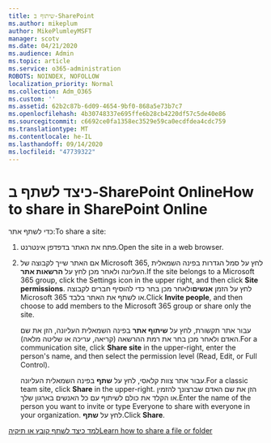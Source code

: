 ```yaml
---
title: שיתוף ב-SharePoint
ms.author: mikeplum
author: MikePlumleyMSFT
manager: scotv
ms.date: 04/21/2020
ms.audience: Admin
ms.topic: article
ms.service: o365-administration
ROBOTS: NOINDEX, NOFOLLOW
localization_priority: Normal
ms.collection: Adm_O365
ms.custom: ''
ms.assetid: 62b2c87b-6d09-4654-9bf0-868a5e73b7c7
ms.openlocfilehash: 4b30748337e695ffe6b28cb4220df57c5de40e86
ms.sourcegitcommit: c6692ce0fa1358ec3529e59ca0ecdfdea4cdc759
ms.translationtype: MT
ms.contentlocale: he-IL
ms.lasthandoff: 09/14/2020
ms.locfileid: "47739322"
---
```

# <a name="how-to-share-in-sharepoint-online"></a><span data-ttu-id="dce3e-102">כיצד לשתף ב-SharePoint Online</span><span class="sxs-lookup"><span data-stu-id="dce3e-102">How to share in SharePoint Online</span></span>

<span data-ttu-id="dce3e-103">כדי לשתף אתר:</span><span class="sxs-lookup"><span data-stu-id="dce3e-103">To share a site:</span></span>
  
1. <span data-ttu-id="dce3e-104">פתח את האתר בדפדפן אינטרנט.</span><span class="sxs-lookup"><span data-stu-id="dce3e-104">Open the site in a web browser.</span></span>
    
2. <span data-ttu-id="dce3e-105">אם האתר שייך לקבוצה של Microsoft 365, לחץ על סמל הגדרות בפינה השמאלית העליונה ולאחר מכן לחץ על **הרשאות אתר**.</span><span class="sxs-lookup"><span data-stu-id="dce3e-105">If the site belongs to a Microsoft 365 group, click the Settings icon in the upper right, and then click **Site permissions**.</span></span> <span data-ttu-id="dce3e-106">לחץ על הזמן **אנשים**ולאחר מכן בחר כדי להוסיף חברים לקבוצה Microsoft 365 או לשתף את האתר בלבד.</span><span class="sxs-lookup"><span data-stu-id="dce3e-106">Click **Invite people**, and then choose to add members to the Microsoft 365 group or share only the site.</span></span> 
    
    <span data-ttu-id="dce3e-107">עבור אתר תקשורת, לחץ על **שיתוף אתר** בפינה השמאלית העליונה, הזן את שם האדם ולאחר מכן בחר את רמת ההרשאה (קריאה, עריכה או שליטה מלאה).</span><span class="sxs-lookup"><span data-stu-id="dce3e-107">For a communication site, click **Share site** in the upper-right, enter the person's name, and then select the permission level (Read, Edit, or Full Control).</span></span> 
    
    <span data-ttu-id="dce3e-108">עבור אתר צוות קלאסי, לחץ על **שתף** בפינה השמאלית העליונה.</span><span class="sxs-lookup"><span data-stu-id="dce3e-108">For a classic team site, click **Share** in the upper-right.</span></span> <span data-ttu-id="dce3e-109">הזן את שם האדם שברצונך להזמין או הקלד את כולם לשיתוף עם כל האנשים בארגון שלך.</span><span class="sxs-lookup"><span data-stu-id="dce3e-109">Enter the name of the person you want to invite or type Everyone to share with everyone in your organization.</span></span> <span data-ttu-id="dce3e-110">לחץ על **שתף**.</span><span class="sxs-lookup"><span data-stu-id="dce3e-110">Click **Share**.</span></span>
    
[<span data-ttu-id="dce3e-111">למד כיצד לשתף קובץ או תיקיה</span><span class="sxs-lookup"><span data-stu-id="dce3e-111">Learn how to share a file or folder</span></span>](https://go.microsoft.com/fwlink/?linkid=511430)
  

